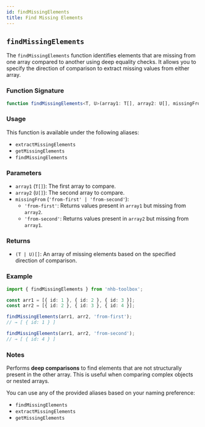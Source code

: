 ```yaml
---
id: findMissingElements
title: Find Missing Elements
---
```


## `findMissingElements`

The `findMissingElements` function identifies elements that are missing from one array compared to another using deep equality checks. It allows you to specify the direction of comparison to extract missing values from either array.

### Function Signature

```typescript
function findMissingElements<T, U>(array1: T[], array2: U[], missingFrom: 'from-first' | 'from-second'): (T | U)[]
```

### Usage

This function is available under the following aliases:

- `extractMissingElements`
- `getMissingElements`
- `findMissingElements`

### Parameters

- `array1` (`T[]`): The first array to compare.
- `array2` (`U[]`): The second array to compare.
- `missingFrom` (`'from-first' | 'from-second'`):
  - `'from-first'`: Returns values present in `array1` but missing from `array2`.
  - `'from-second'`: Returns values present in `array2` but missing from `array1`.

### Returns

- `(T | U)[]`: An array of missing elements based on the specified direction of comparison.

### Example

```ts
import { findMissingElements } from 'nhb-toolbox';

const arr1 = [{ id: 1 }, { id: 2 }, { id: 3 }];
const arr2 = [{ id: 2 }, { id: 3 }, { id: 4 }];

findMissingElements(arr1, arr2, 'from-first');
// → [ { id: 1 } ]

findMissingElements(arr1, arr2, 'from-second');
// → [ { id: 4 } ]
```

### Notes

Performs **deep comparisons** to find elements that are not structurally present in the other array. This is useful when comparing complex objects or nested arrays.

You can use any of the provided aliases based on your naming preference:

- `findMissingElements`
- `extractMissingElements`
- `getMissingElements`
